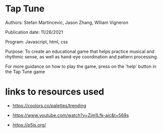 # Tap Tune
Authors: Stefan Martincevic, Jason Zhang, Wlliam Vigneron

Publication date: 11/26/2021

Program: Javascript, html, css

Purpose: To create an educational game that helps practice musical and rhythmic sense, as well as hand-eye coordination and pattern processing.

For more guidance on how to play the game, press on the 'help' button in the Tap Tune game

# links to resources used
* https://coolors.co/palettes/trending

* https://www.youtube.com/watch?v=Zim1Lfk-aic&t=569s 

* https://p5js.org/